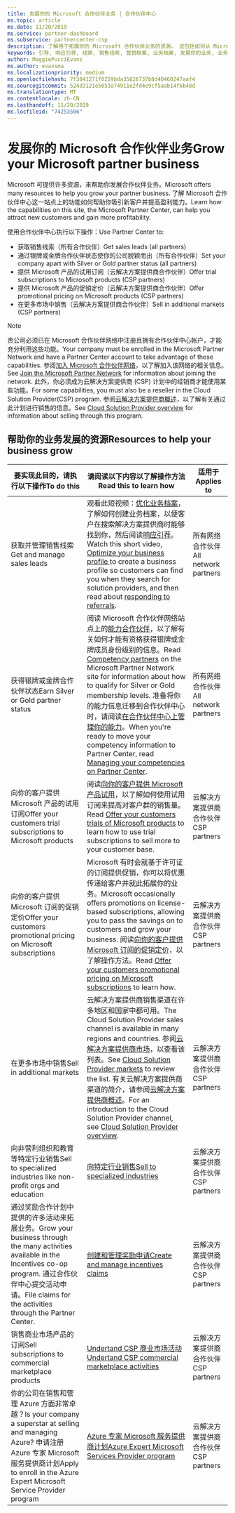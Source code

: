 ```yaml
---
title: 发展你的 Microsoft 合作伙伴业务 | 合作伙伴中心
ms.topic: article
ms.date: 11/20/2019
ms.service: partner-dashboard
ms.subservice: partnercenter-csp
description: 了解用于拓展你的 Microsoft 合作伙伴业务的资源。 这包括如何从 Microsoft 获取销售线索（推荐）。
keywords: 引荐, 响应引荐, 线索, 销售线索, 营销档案, 业务档案, 发展你的业务, 业务机会, 能力, 银牌成员资格, 金牌成员资格, 试用产品/服务, 市场扩张, 国家云
author: MaggiePucciEvans
ms.author: evansma
ms.localizationpriority: medium
ms.openlocfilehash: 7f3841271f0259bda35826737b8d40460247aaf4
ms.sourcegitcommit: 524d3121e5053a74911e2fd4e9cf5aab14f6b48d
ms.translationtype: MT
ms.contentlocale: zh-CN
ms.lasthandoff: 11/20/2019
ms.locfileid: "74253506"
---
```

# <a name="grow-your-microsoft-partner-business"></a><span data-ttu-id="91046-105">发展你的 Microsoft 合作伙伴业务</span><span class="sxs-lookup"><span data-stu-id="91046-105">Grow your Microsoft partner business</span></span> 

<span data-ttu-id="91046-106">Microsoft 可提供许多资源，来帮助你发展合作伙伴业务。</span><span class="sxs-lookup"><span data-stu-id="91046-106">Microsoft offers many resources to help you grow your partner business.</span></span> <span data-ttu-id="91046-107">了解 Microsoft 合作伙伴中心这一站点上的功能如何帮助你吸引新客户并提高盈利能力。</span><span class="sxs-lookup"><span data-stu-id="91046-107">Learn how the capabilities on this site, the Microsoft Partner Center, can help you attract new customers and gain more profitability.</span></span>

<span data-ttu-id="91046-108">使用合作伙伴中心执行以下操作：</span><span class="sxs-lookup"><span data-stu-id="91046-108">Use Partner Center to:</span></span>

- <span data-ttu-id="91046-109">获取销售线索（所有合作伙伴）</span><span class="sxs-lookup"><span data-stu-id="91046-109">Get sales leads (all partners)</span></span>
- <span data-ttu-id="91046-110">通过银牌或金牌合作伙伴状态使你的公司脱颖而出（所有合作伙伴）</span><span class="sxs-lookup"><span data-stu-id="91046-110">Set your company apart with Silver or Gold partner status (all partners)</span></span>
- <span data-ttu-id="91046-111">提供 Microsoft 产品的试用订阅（云解决方案提供商合作伙伴）</span><span class="sxs-lookup"><span data-stu-id="91046-111">Offer trial subscriptions to Microsoft products (CSP partners)</span></span>
- <span data-ttu-id="91046-112">提供 Microsoft 产品的促销定价（云解决方案提供商合作伙伴）</span><span class="sxs-lookup"><span data-stu-id="91046-112">Offer promotional pricing on Microsoft products (CSP partners)</span></span>
- <span data-ttu-id="91046-113">在更多市场中销售（云解决方案提供商合作伙伴）</span><span class="sxs-lookup"><span data-stu-id="91046-113">Sell in additional markets (CSP partners)</span></span>

> [!NOTE]  
> <span data-ttu-id="91046-114">贵公司必须已在 Microsoft 合作伙伴网络中注册且拥有合作伙伴中心帐户，才能充分利用这些功能。</span><span class="sxs-lookup"><span data-stu-id="91046-114">Your company must be enrolled in the Microsoft Partner Network and have a Partner Center account to take advantage of these capabilities.</span></span> <span data-ttu-id="91046-115">参阅[加入 Microsoft 合作伙伴网络](mpn-overview.md)，以了解加入该网络的相关信息。</span><span class="sxs-lookup"><span data-stu-id="91046-115">See [Join the Microsoft Partner Network](mpn-overview.md) for information about joining the network.</span></span> <span data-ttu-id="91046-116">此外，你必须成为云解决方案提供商 (CSP) 计划中的经销商才能使用某些功能。</span><span class="sxs-lookup"><span data-stu-id="91046-116">For some capabilities, you must also be a reseller in the Cloud Solution Provider(CSP) program.</span></span> <span data-ttu-id="91046-117">参阅[云解决方案提供商概述](csp-overview.md)，以了解有关通过此计划进行销售的信息。</span><span class="sxs-lookup"><span data-stu-id="91046-117">See [Cloud Solution Provider overview](csp-overview.md) for information about selling through this program.</span></span>

## <a name="resources-to-help-your-business-grow"></a><span data-ttu-id="91046-118">帮助你的业务发展的资源</span><span class="sxs-lookup"><span data-stu-id="91046-118">Resources to help your business grow</span></span>

|  <span data-ttu-id="91046-119">**要实现此目的，请执行以下操作**</span><span class="sxs-lookup"><span data-stu-id="91046-119">**To do this**</span></span>  |  <span data-ttu-id="91046-120">**请阅读以下内容以了解操作方法**</span><span class="sxs-lookup"><span data-stu-id="91046-120">**Read this to learn how**</span></span>  |  <span data-ttu-id="91046-121">**适用于**</span><span class="sxs-lookup"><span data-stu-id="91046-121">**Applies to**</span></span>  |
|--------------|-----------|--------------
| <span data-ttu-id="91046-122">获取并管理销售线索</span><span class="sxs-lookup"><span data-stu-id="91046-122">Get and manage sales leads</span></span> | <span data-ttu-id="91046-123">观看此短视频：[优化业务档案](https://player.vimeo.com/video/252788046 )，了解如何创建业务档案，以便客户在搜索解决方案提供商时能够找到你，然后阅读[响应引荐](responding-to-referrals.md)。</span><span class="sxs-lookup"><span data-stu-id="91046-123">Watch this short video, [Optimize your business profile ](https://player.vimeo.com/video/252788046 ) to create a business profile so customers can find you when they search for solution providers, and then read about [responding to referrals](responding-to-referrals.md).</span></span> | <span data-ttu-id="91046-124">所有网络合作伙伴</span><span class="sxs-lookup"><span data-stu-id="91046-124">All network partners</span></span> |
| <span data-ttu-id="91046-125">获得银牌或金牌合作伙伴状态</span><span class="sxs-lookup"><span data-stu-id="91046-125">Earn Silver or Gold partner status</span></span> | <span data-ttu-id="91046-126">阅读 Microsoft 合作伙伴网络站点上的[能力合作伙伴](https://partner.microsoft.com/membership/competencies)，以了解有关如何才能有资格获得银牌或金牌成员身份级别的信息。</span><span class="sxs-lookup"><span data-stu-id="91046-126">Read [Competency partners](https://partner.microsoft.com/membership/competencies) on the Microsoft Partner Network site for information about how to qualify for Silver or Gold membership levels.</span></span> <span data-ttu-id="91046-127">准备将你的能力信息迁移到合作伙伴中心时，请阅读[在合作伙伴中心上管理你的能力](competencies.md)。</span><span class="sxs-lookup"><span data-stu-id="91046-127">When you're ready to move your competency information to Partner Center, read [Managing your competencies on Partner Center](competencies.md).</span></span> | <span data-ttu-id="91046-128">所有网络合作伙伴</span><span class="sxs-lookup"><span data-stu-id="91046-128">All network partners</span></span> |
| <span data-ttu-id="91046-129">向你的客户提供 Microsoft 产品的试用订阅</span><span class="sxs-lookup"><span data-stu-id="91046-129">Offer your customers trial subscriptions to Microsoft products</span></span> | <span data-ttu-id="91046-130">阅读[向你的客户提供 Microsoft 产品试用](offer-your-customers-trials-of-microsoft-products.md)，以了解如何使用试用订阅来提高对客户群的销售量。</span><span class="sxs-lookup"><span data-stu-id="91046-130">Read [Offer your customers trials of Microsoft products](offer-your-customers-trials-of-microsoft-products.md) to learn how to use trial subscriptions to sell more to your customer base.</span></span>| <span data-ttu-id="91046-131">云解决方案提供商合作伙伴</span><span class="sxs-lookup"><span data-stu-id="91046-131">CSP partners</span></span> |
| <span data-ttu-id="91046-132">向你的客户提供 Microsoft 订阅的促销定价</span><span class="sxs-lookup"><span data-stu-id="91046-132">Offer your customers promotional pricing on Microsoft subscriptions</span></span> | <span data-ttu-id="91046-133">Microsoft 有时会就基于许可证的订阅提供促销，你可以将优惠传递给客户并就此拓展你的业务。</span><span class="sxs-lookup"><span data-stu-id="91046-133">Microsoft occasionally offers promotions on license-based subscriptions, allowing you to pass the savings on to customers and grow your business.</span></span> <span data-ttu-id="91046-134">阅读[向你的客户提供 Microsoft 订阅的促销定价](promotions.md)，以了解操作方法。</span><span class="sxs-lookup"><span data-stu-id="91046-134">Read [Offer your customers promotional pricing on Microsoft subscriptions](promotions.md) to learn how.</span></span> | <span data-ttu-id="91046-135">云解决方案提供商合作伙伴</span><span class="sxs-lookup"><span data-stu-id="91046-135">CSP partners</span></span> |
| <span data-ttu-id="91046-136">在更多市场中销售</span><span class="sxs-lookup"><span data-stu-id="91046-136">Sell in additional markets</span></span> | <span data-ttu-id="91046-137">云解决方案提供商销售渠道在许多地区和国家中都可用。</span><span class="sxs-lookup"><span data-stu-id="91046-137">The Cloud Solution Provider sales channel is available in many regions and countries.</span></span> <span data-ttu-id="91046-138">参阅[云解决方案提供商市场](agreements.md)，以查看该列表。</span><span class="sxs-lookup"><span data-stu-id="91046-138">See [Cloud Solution Provider markets](agreements.md) to review the list.</span></span> <span data-ttu-id="91046-139">有关云解决方案提供商渠道的简介，请参阅[云解决方案提供商概述](csp-overview.md)。</span><span class="sxs-lookup"><span data-stu-id="91046-139">For an introduction to the Cloud Solution Provider channel, see [Cloud Solution Provider overview](csp-overview.md).</span></span>  | <span data-ttu-id="91046-140">云解决方案提供商合作伙伴</span><span class="sxs-lookup"><span data-stu-id="91046-140">CSP partners</span></span> |
<span data-ttu-id="91046-141">向非营利组织和教育等特定行业销售</span><span class="sxs-lookup"><span data-stu-id="91046-141">Sell to specialized industries like non-profit orgs and education</span></span>|[<span data-ttu-id="91046-142">向特定行业销售</span><span class="sxs-lookup"><span data-stu-id="91046-142">Sell to specialized industries</span></span>](get-special-pricing-for-offers.md)|<span data-ttu-id="91046-143">云解决方案提供商合作伙伴</span><span class="sxs-lookup"><span data-stu-id="91046-143">CSP partners</span></span>|
|<span data-ttu-id="91046-144">通过奖励合作计划中提供的许多活动来拓展业务。</span><span class="sxs-lookup"><span data-stu-id="91046-144">Grow your business through the many activities available in the Incentives co-op program.</span></span> <span data-ttu-id="91046-145">通过合作伙伴中心提交活动申请。</span><span class="sxs-lookup"><span data-stu-id="91046-145">File claims for the activities through the Partner Center.</span></span>| [<span data-ttu-id="91046-146">创建和管理奖励申请</span><span class="sxs-lookup"><span data-stu-id="91046-146">Create and manage incentives claims</span></span>](create-incentives-claims.md)|<span data-ttu-id="91046-147">云解决方案提供商合作伙伴</span><span class="sxs-lookup"><span data-stu-id="91046-147">CSP partners</span></span>|
|<span data-ttu-id="91046-148">销售商业市场产品的订阅</span><span class="sxs-lookup"><span data-stu-id="91046-148">Sell subscriptions to commercial marketplace products</span></span>|[<span data-ttu-id="91046-149">Undertand CSP 商业市场活动</span><span class="sxs-lookup"><span data-stu-id="91046-149">Undertand CSP commercial marketplace activities</span></span>](csp-commercial-marketplace-overview.md)|<span data-ttu-id="91046-150">云解决方案提供商合作伙伴</span><span class="sxs-lookup"><span data-stu-id="91046-150">CSP partners</span></span>|
|<span data-ttu-id="91046-151">你的公司在销售和管理 Azure 方面非常卓越？</span><span class="sxs-lookup"><span data-stu-id="91046-151">Is your company a superstar at selling and managing Azure?</span></span> <span data-ttu-id="91046-152">申请注册 Azure 专家 Microsoft 服务提供商计划</span><span class="sxs-lookup"><span data-stu-id="91046-152">Apply to enroll in the Azure Expert Microsoft Service Provider program</span></span>|[<span data-ttu-id="91046-153">Azure 专家 Microsoft 服务提供商计划</span><span class="sxs-lookup"><span data-stu-id="91046-153">Azure Expert Microsoft Services Provider program</span></span>](azure-expert-msp.md)|<span data-ttu-id="91046-154">云解决方案提供商合作伙伴</span><span class="sxs-lookup"><span data-stu-id="91046-154">CSP partners</span></span>|
